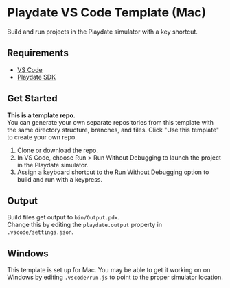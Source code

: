 # Playdate VS Code Template (Mac)
Build and run projects in the Playdate simulator with a key shortcut.

## Requirements
- [VS Code](https://code.visualstudio.com)
- [Playdate SDK](https://play.date/dev/)

## Get Started
**This is a template repo.**  
You can generate your own separate repositories from this template with the same directory structure, branches, and files. Click "Use this template" to create your own repo.

1. Clone or download the repo.
2. In VS Code, choose Run > Run Without Debugging to launch the project in the Playdate simulator.
3. Assign a keyboard shortcut to the Run Without Debugging option to build and run with a keypress.

## Output
Build files get output to `bin/Output.pdx`.  
Change this by editing the `playdate.output` property in `.vscode/settings.json`.

## Windows
This template is set up for Mac. You may be able to get it working on on Windows by editing `.vscode/run.js` to point to the proper simulator location. 
